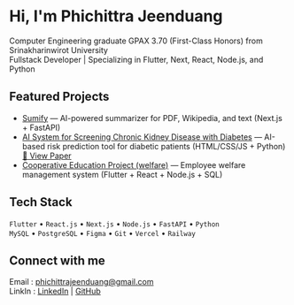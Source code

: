 # Hi, I'm Phichittra Jeenduang

Computer Engineering graduate GPAX 3.70 (First-Class Honors) from Srinakharinwirot University  
Fullstack Developer | Specializing in Flutter, Next, React, Node.js, and Python

## Featured Projects
- [Sumify](https://github.com/hasegawaren/IPASumify) — AI-powered summarizer for PDF, Wikipedia, and text (Next.js + FastAPI)
- [AI System for Screening Chronic Kidney Disease with Diabetes](https://github.com/hasegawaren/AI-System-for-Screening-Chronic-Kidney-Disease-with-Diabetes) — AI-based risk prediction tool for diabetic patients (HTML/CSS/JS + Python) [📄 View Paper](https://thaihta.org/journal/file/files/ThaiHTJ_5-2-06.pdf)
- [Cooperative Education Project (welfare)](https://github.com/hasegawaren/flexbenefit) — Employee welfare management system (Flutter + React + Node.js + SQL)

## Tech Stack
`Flutter` • `React.js` • `Next.js` • `Node.js` • `FastAPI` • `Python`  
`MySQL` • `PostgreSQL` • `Figma` • `Git` • `Vercel` • `Railway`

## Connect with me
Email : phichittrajeenduang@gmail.com  
LinkIn : [LinkedIn](https://www.linkedin.com/in/phichittra-jeenduang-8363282a2/) | [GitHub](https://github.com/hasegawaren)
